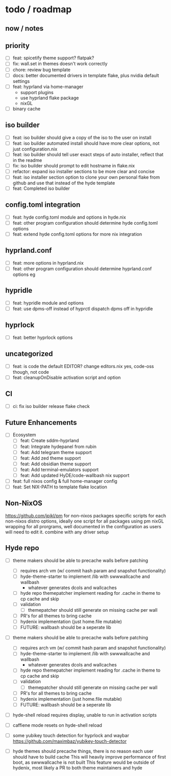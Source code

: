 
# todo / roadmap

## now / notes

## priority

- [ ] feat: spicetify theme support? flatpak?
- [ ] fix: wall.set in themes doesn't work correctly
- [ ] chore: review bug template
- [ ] docs: better documented drivers in template flake, plus nvidia default settings
- [ ] feat: hyprland via home-manager
  - support plugins
  - use hyprland flake package
  - nixGL
- [ ] binary cache

## iso builder

- [ ] feat: iso builder should give a copy of the iso to the user on install
- [ ] feat: iso builder automated install should have more clear options, not just configuration.nix
- [ ] feat: iso builder should tell user exact steps of auto installer, reflect that in the readme
- [ ] fix: iso builder should prompt to edit hostname in flake.nix
- [ ] refactor: expand iso installer sections to be more clear and concise
- [ ] feat: iso installer section option to clone your own personal flake from github and use that instead of the hyde template
- [ ] feat: Completed iso builder

## config.toml integration

- [ ] feat: hyde config.toml module and options in hyde.nix
- [ ] feat: other program configuration should determine hyde config.toml options
- [ ] feat: extend hyde config.toml options for more nix integration

## hyprland.conf

- [ ] feat: more options in hyprland.nix
- [ ] feat: other program configuration should determine hyprland.conf options eg

## hypridle

- [ ] feat: hypridle module and options
- [ ] feat: use dpms-off instead of hyprctl dispatch dpms off in hypridle

## hyprlock

- [ ] feat: better hyprlock options

## uncategorized

- [ ] feat: is code the default EDITOR? change editors.nix
   yes, code-oss though, not code
- [ ] feat: cleanupOnDisable activation script and option

## CI

- [ ] ci: fix iso builder release flake check

## Future Enhancements

- [ ] Ecosystem
  - [ ] feat: Create sddm-hyprland
  - [ ] feat: Integrate hydepanel from rubin
  - [ ] feat: Add telegram theme support
  - [ ] feat: Add zed theme support
  - [ ] feat: Add obsidian theme support
  - [ ] feat: Add terminal-emulators support
  - [ ] feat: Add updated HyDE/code-wallbash nix support
- [ ] feat: full nixos config & full home-manager config
- [ ] feat: Set NIX-PATH to template flake location

## Non-NixOS

<https://github.com/jpikl/pm> for non-nixos packages
specific scripts for each non-nixos distro options, ideally one script for all packages using pm
nixGL wrapping for all prorgrams, well documented in the configuration as users will need to edit it. combine with any driver setup

## Hyde repo

- [ ] theme makers should be able to precache walls before patching
  - [ ] requires arch vm (w/ commit hash param and snapshot functionality)
  - [ ] hyde-theme-starter to implement /lib with swwwallcache and wallbash
    - whatever generates dcols and wallcaches
  - [ ] hyde repo themepatcher implement reading for .cache in theme to cp cache and skip
  - [ ] validation
    - [ ] themepatcher should still generate on missing cache per wall
  - [ ] PR's for all themes to bring cache
  - [ ] hydenix implementation (just home.file mutable)
  - [ ] FUTURE: wallbash should be a seperate lib
- [ ] theme makers should be able to precache walls before patching
  - [ ] requires arch vm (w/ commit hash param and snapshot functionality)
  - [ ] hyde-theme-starter to implement /lib with swwwallcache and wallbash
    - whatever generates dcols and wallcaches
  - [ ] hyde repo themepatcher implement reading for .cache in theme to cp cache and skip
  - [ ] validation
    - [ ] themepatcher should still generate on missing cache per wall
  - [ ] PR's for all themes to bring cache
  - [ ] hydenix implementation (just home.file mutable)
  - [ ] FUTURE: wallbash should be a seperate lib
- [ ] hyde-shell reload requires display, unable to run in activation scripts
- [ ] caffiene mode resets on hyde-shell reload
- [ ] some yubikey touch detection for hyprlock and waybar <https://github.com/maximbaz/yubikey-touch-detector>

- [ ] hyde themes should precache things, there is no reason each user should have to build cache
This will heavily improve performance of first boot, as swwwallcache is not built
This feature would be outside of hydenix, most likely a PR to both theme maintainers and hyde
